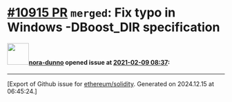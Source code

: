 # [\#10915 PR](https://github.com/ethereum/solidity/pull/10915) `merged`: Fix typo in Windows -DBoost_DIR specification

#### <img src="https://avatars.githubusercontent.com/u/75450672?u=8831001f8d59f49b010db786f8045b7a8d73e563&v=4" width="50">[nora-dunno](https://github.com/nora-dunno) opened issue at [2021-02-09 08:37](https://github.com/ethereum/solidity/pull/10915):






-------------------------------------------------------------------------------



[Export of Github issue for [ethereum/solidity](https://github.com/ethereum/solidity). Generated on 2024.12.15 at 06:45:24.]
